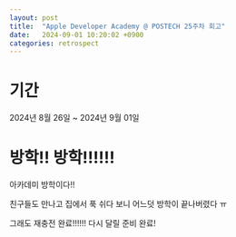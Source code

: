 ```yaml
---
layout: post
title:  "Apple Developer Academy @ POSTECH 25주차 회고"
date:   2024-09-01 10:20:02 +0900
categories: retrospect
---
```


# 기간
2024년 8월 26일 ~ 2024년 9월 01일

# 방학!! 방학!!!!!!
아카데미 방학이다!!

친구들도 만나고 집에서 푹 쉬다 보니 어느덧 방학이 끝나버렸다 ㅠ

그래도 재충전 완료!!!!!! 다시 달릴 준비 완료!